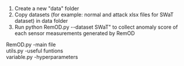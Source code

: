 1. Create a new "data" folder
2. Copy datasets (for example: normal and attack xlsx files for SWaT dataset) in data folder
3. Run python RemOD.py --dataset SWaT" to collect anomaly score of each sensor measurements generated by RemOD 

RemOD.py -main file\
utils.py -useful funtions\
variable.py -hyperparameters 

